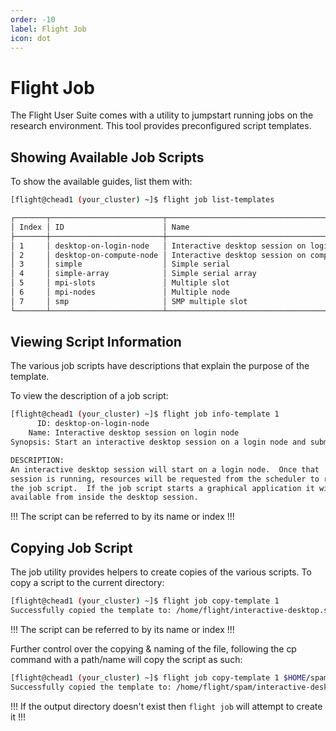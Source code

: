 ```yaml
---
order: -10
label: Flight Job
icon: dot
---
```



# Flight Job


The Flight User Suite comes with a utility to jumpstart running jobs on the research environment. This tool provides preconfigured script templates. 

## Showing Available Job Scripts

To show the available guides, list them with:

```bash
[flight@chead1 (your_cluster) ~]$ flight job list-templates

┌───────┬─────────────────────────┬─────────────────────────────────────────────┐
│ Index │ ID                      │ Name                                        │
├───────┼─────────────────────────┼─────────────────────────────────────────────┤
│ 1     │ desktop-on-login-node   │ Interactive desktop session on login node   │
│ 2     │ desktop-on-compute-node │ Interactive desktop session on compute node │
│ 3     │ simple                  │ Simple serial                               │
│ 4     │ simple-array            │ Simple serial array                         │
│ 5     │ mpi-slots               │ Multiple slot                               │
│ 6     │ mpi-nodes               │ Multiple node                               │
│ 7     │ smp                     │ SMP multiple slot                           │
└───────┴─────────────────────────┴─────────────────────────────────────────────┘
```

## Viewing Script Information


The various job scripts have descriptions that explain the purpose of the template. 

To view the description of a job script:

```bash
[flight@chead1 (your_cluster) ~]$ flight job info-template 1
      ID: desktop-on-login-node
    Name: Interactive desktop session on login node
Synopsis: Start an interactive desktop session on a login node and submit a job to run on a compute node.

DESCRIPTION:
An interactive desktop session will start on a login node.  Once that
session is running, resources will be requested from the scheduler to run
the job script.  If the job script starts a graphical application it will be
available from inside the desktop session.
```

!!!
The script can be referred to by its name or index
!!!

## Copying Job Script


The job utility provides helpers to create copies of the various scripts. To copy a script to the current directory:

```bash
[flight@chead1 (your_cluster) ~]$ flight job copy-template 1
Successfully copied the template to: /home/flight/interactive-desktop.sh.1
```

!!!
The script can be referred to by its name or index
!!!

Further control over the copying & naming of the file, following the cp command with a path/name will copy the script as such:

```bash
[flight@chead1 (your_cluster) ~]$ flight job copy-template 1 $HOME/spam
Successfully copied the template to: /home/flight/spam/interactive-desktop.sh
```

!!!
If the output directory doesn't exist then ``flight job`` will attempt to create it
!!!
